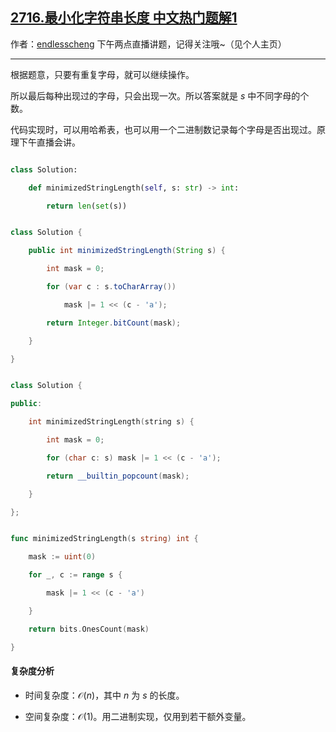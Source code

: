## [2716.最小化字符串长度 中文热门题解1](https://leetcode.cn/problems/minimize-string-length/solutions/100000/o1-kong-jian-wei-yun-suan-xie-fa-pythonj-7t4p)

作者：[endlesscheng](https://leetcode.cn/u/endlesscheng)
下午两点直播讲题，记得关注哦~（见个人主页）

---

根据题意，只要有重复字母，就可以继续操作。

所以最后每种出现过的字母，只会出现一次。所以答案就是 $s$ 中不同字母的个数。

代码实现时，可以用哈希表，也可以用一个二进制数记录每个字母是否出现过。原理下午直播会讲。

```py [sol-Python3]
class Solution:
    def minimizedStringLength(self, s: str) -> int:
        return len(set(s))
```

```java [sol-Java]
class Solution {
    public int minimizedStringLength(String s) {
        int mask = 0;
        for (var c : s.toCharArray())
            mask |= 1 << (c - 'a');
        return Integer.bitCount(mask);
    }
}
```

```cpp [sol-C++]
class Solution {
public:
    int minimizedStringLength(string s) {
        int mask = 0;
        for (char c: s) mask |= 1 << (c - 'a');
        return __builtin_popcount(mask);
    }
};
```

```go [sol-Go]
func minimizedStringLength(s string) int {
	mask := uint(0)
	for _, c := range s {
		mask |= 1 << (c - 'a')
	}
	return bits.OnesCount(mask)
}
```

#### 复杂度分析

- 时间复杂度：$\mathcal{O}(n)$，其中 $n$ 为 $\textit{s}$ 的长度。
- 空间复杂度：$\mathcal{O}(1)$。用二进制实现，仅用到若干额外变量。
